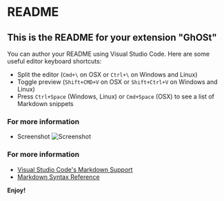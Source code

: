 # README

## This is the README for your extension "GhOSt"

You can author your README using Visual Studio Code. Here are some useful editor keyboard shortcuts:

-  Split the editor (`Cmd+\` on OSX or `Ctrl+\` on Windows and Linux)
-  Toggle preview (`Shift+CMD+V` on OSX or `Shift+Ctrl+V` on Windows and Linux)
-  Press `Ctrl+Space` (Windows, Linux) or `Cmd+Space` (OSX) to see a list of Markdown snippets

### For more information

-  Screenshot
   ![Screenshot](https://github.com/ghOSt1010/GHOST_vscs_theme/screenshot.png)

### For more information

-  [Visual Studio Code's Markdown Support](http://code.visualstudio.com/docs/languages/markdown)
-  [Markdown Syntax Reference](https://help.github.com/articles/markdown-basics/)

**Enjoy!**
